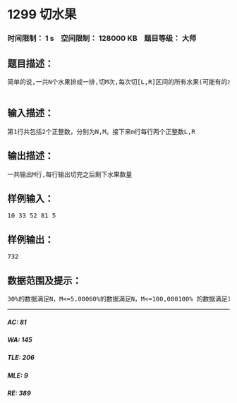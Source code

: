 # 1299 切水果   
### 时间限制： 1 s&nbsp;&nbsp;&nbsp;&nbsp;空间限制： 128000 KB&nbsp;&nbsp;&nbsp;&nbsp;题目等级： 大师  
## 题目描述：  

<pre>
简单的说,一共N个水果排成一排,切M次,每次切[L,R]区间的所有水果(可能有的水果被重复切),每切完一次输出剩下水果数量数据已重新装配，不会出现OLE错误时限和数据范围适当修改，避免数据包过大而浪费空间资源  

</pre>
  
  
## 输入描述：  

<pre>
第1行共包括2个正整数，分别为N,M。接下来m行每行两个正整数L,R 
</pre>
  
  
## 输出描述：  

<pre>
一共输出M行,每行输出切完之后剩下水果数量
</pre>
  
  
## 样例输入：  

<pre>
10 33 52 81 5
</pre>
  
  
## 样例输出：  

<pre>
732
</pre>
  
  
## 数据范围及提示：  

<pre>
30%的数据满足N，M<=5,00060%的数据满足N，M<=100,000100% 的数据满足1<=L<=R<=N<=500,000，1<=M<=500,000
</pre>
  
  
***  

##### AC: 81  
##### WA: 145  
##### TLE: 206  
##### MLE: 9  
##### RE: 389  
